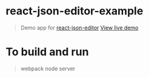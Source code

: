 react-json-editor-example
=========================

> Demo app for [react-json-editor](https://github.com/prognostic-llc/react-json-editor)
> [View live demo](http://master-xmc9sn4ypn.elasticbeanstalk.com/app/)


To build and run
=========================
> webpack
> node server
